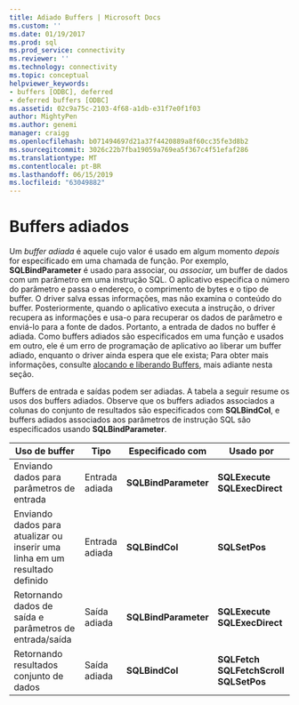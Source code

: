 ```yaml
---
title: Adiado Buffers | Microsoft Docs
ms.custom: ''
ms.date: 01/19/2017
ms.prod: sql
ms.prod_service: connectivity
ms.reviewer: ''
ms.technology: connectivity
ms.topic: conceptual
helpviewer_keywords:
- buffers [ODBC], deferred
- deferred buffers [ODBC]
ms.assetid: 02c9a75c-2103-4f68-a1db-e31f7e0f1f03
author: MightyPen
ms.author: genemi
manager: craigg
ms.openlocfilehash: b071494697d21a37f4420889a8f60cc35fe3d8b2
ms.sourcegitcommit: 3026c22b7fba19059a769ea5f367c4f51efaf286
ms.translationtype: MT
ms.contentlocale: pt-BR
ms.lasthandoff: 06/15/2019
ms.locfileid: "63049882"
---
```

# <a name="deferred-buffers"></a>Buffers adiados
Um *buffer adiada* é aquele cujo valor é usado em algum momento *depois* for especificado em uma chamada de função. Por exemplo, **SQLBindParameter** é usado para associar, ou *associar,* um buffer de dados com um parâmetro em uma instrução SQL. O aplicativo especifica o número do parâmetro e passa o endereço, o comprimento de bytes e o tipo de buffer. O driver salva essas informações, mas não examina o conteúdo do buffer. Posteriormente, quando o aplicativo executa a instrução, o driver recupera as informações e usa-o para recuperar os dados de parâmetro e enviá-lo para a fonte de dados. Portanto, a entrada de dados no buffer é adiada. Como buffers adiados são especificados em uma função e usados em outro, ele é um erro de programação de aplicativo ao liberar um buffer adiado, enquanto o driver ainda espera que ele exista; Para obter mais informações, consulte [alocando e liberando Buffers](../../../odbc/reference/develop-app/allocating-and-freeing-buffers.md), mais adiante nesta seção.  
  
 Buffers de entrada e saídas podem ser adiadas. A tabela a seguir resume os usos dos buffers adiados. Observe que os buffers adiados associados a colunas do conjunto de resultados são especificados com **SQLBindCol**, e buffers adiados associados aos parâmetros de instrução SQL são especificados usando **SQLBindParameter**.  
  
|Uso de buffer|Tipo|Especificado com|Usado por|  
|----------------|----------|--------------------|-------------|  
|Enviando dados para parâmetros de entrada|Entrada adiada|**SQLBindParameter**|**SQLExecute**<br /> **SQLExecDirect**|  
|Enviando dados para atualizar ou inserir uma linha em um resultado definido|Entrada adiada|**SQLBindCol**|**SQLSetPos**|  
|Retornando dados de saída e parâmetros de entrada/saída|Saída adiada|**SQLBindParameter**|**SQLExecute**<br /> **SQLExecDirect**|  
|Retornando resultados conjunto de dados|Saída adiada|**SQLBindCol**|**SQLFetch**<br /> **SQLFetchScroll SQLSetPos**|
